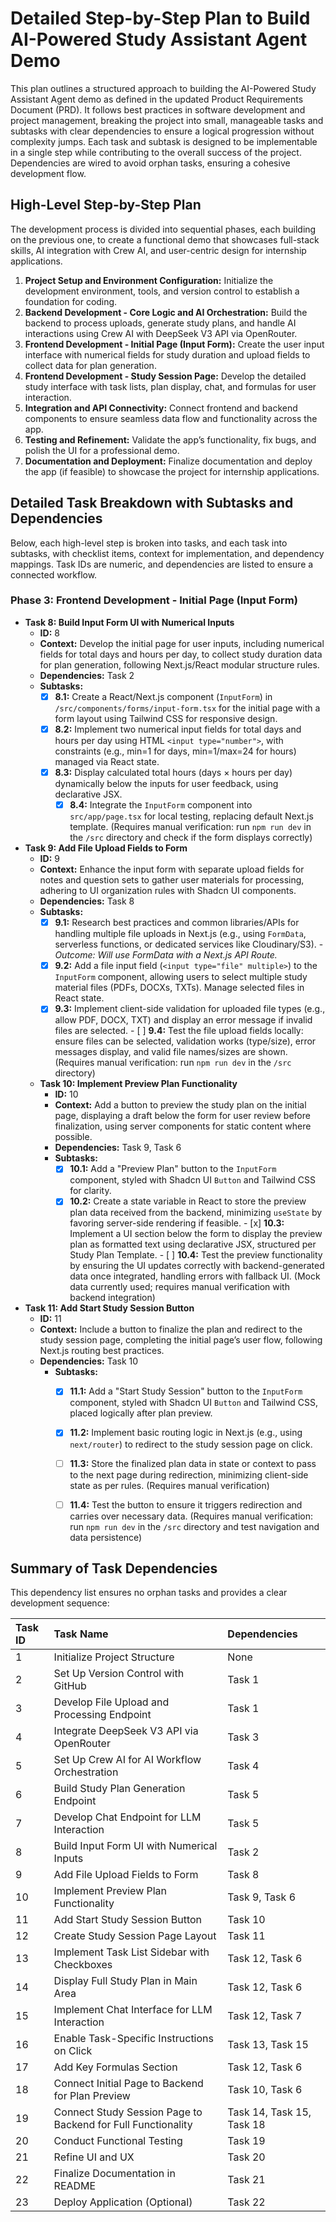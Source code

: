 # Detailed Step-by-Step Plan to Build AI-Powered Study Assistant Agent Demo

This plan outlines a structured approach to building the AI-Powered Study Assistant Agent demo as defined in the updated Product Requirements Document (PRD). It follows best practices in software development and project management, breaking the project into small, manageable tasks and subtasks with clear dependencies to ensure a logical progression without complexity jumps. Each task and subtask is designed to be implementable in a single step while contributing to the overall success of the project. Dependencies are wired to avoid orphan tasks, ensuring a cohesive development flow.

## High-Level Step-by-Step Plan

The development process is divided into sequential phases, each building on the previous one, to create a functional demo that showcases full-stack skills, AI integration with Crew AI, and user-centric design for internship applications.

1. **Project Setup and Environment Configuration:** Initialize the development environment, tools, and version control to establish a foundation for coding.
2. **Backend Development - Core Logic and AI Orchestration:** Build the backend to process uploads, generate study plans, and handle AI interactions using Crew AI with DeepSeek V3 API via OpenRouter.
3. **Frontend Development - Initial Page (Input Form):** Create the user input interface with numerical fields for study duration and upload fields to collect data for plan generation.
4. **Frontend Development - Study Session Page:** Develop the detailed study interface with task lists, plan display, chat, and formulas for user interaction.
5. **Integration and API Connectivity:** Connect frontend and backend components to ensure seamless data flow and functionality across the app.
6. **Testing and Refinement:** Validate the app’s functionality, fix bugs, and polish the UI for a professional demo.
7. **Documentation and Deployment:** Finalize documentation and deploy the app (if feasible) to showcase the project for internship applications.

## Detailed Task Breakdown with Subtasks and Dependencies

Below, each high-level step is broken into tasks, and each task into subtasks, with checklist items, context for implementation, and dependency mappings. Task IDs are numeric, and dependencies are listed to ensure a connected workflow. 


### Phase 3: Frontend Development - Initial Page (Input Form)

- **Task 8: Build Input Form UI with Numerical Inputs**
    - **ID:** 8
    - **Context:** Develop the initial page for user inputs, including numerical fields for total days and hours per day, to collect study duration data for plan generation, following Next.js/React modular structure rules.
    - **Dependencies:** Task 2
    - **Subtasks:**
        - [x] **8.1:** Create a React/Next.js component (`InputForm`) in `/src/components/forms/input-form.tsx` for the initial page with a form layout using Tailwind CSS for responsive design.
        - [x] **8.2:** Implement two numerical input fields for total days and hours per day using HTML `<input type="number">`, with constraints (e.g., min=1 for days, min=1/max=24 for hours) managed via React state.
        - [x] **8.3:** Display calculated total hours (days × hours per day) dynamically below the inputs for user feedback, using declarative JSX.
          - [x] **8.4:** Integrate the `InputForm` component into `src/app/page.tsx` for local testing, replacing default Next.js template. (Requires manual verification: run `npm run dev` in the `/src` directory and check if the form displays correctly)
- **Task 9: Add File Upload Fields to Form**
    - **ID:** 9
    - **Context:** Enhance the input form with separate upload fields for notes and question sets to gather user materials for processing, adhering to UI organization rules with Shadcn UI components.
    - **Dependencies:** Task 8
    - **Subtasks:**
         - [x] **9.1:** Research best practices and common libraries/APIs for handling multiple file uploads in Next.js (e.g., using `FormData`, serverless functions, or dedicated services like Cloudinary/S3). - *Outcome: Will use FormData with a Next.js API Route.*
         - [x] **9.2:** Add a file input field (`<input type="file" multiple>`) to the `InputForm` component, allowing users to select multiple study material files (PDFs, DOCXs, TXTs). Manage selected files in React state.
         - [x] **9.3:** Implement client-side validation for uploaded file types (e.g., allow PDF, DOCX, TXT) and display an error message if invalid files are selected.
          - [ ] **9.4:** Test the file upload fields locally: ensure files can be selected, validation works (type/size), error messages display, and valid file names/sizes are shown. (Requires manual verification: run `npm run dev` in the `/src` directory)
  - **Task 10: Implement Preview Plan Functionality**
    - **ID:** 10
    - **Context:** Add a button to preview the study plan on the initial page, displaying a draft below the form for user review before finalization, using server components for static content where possible.
    - **Dependencies:** Task 9, Task 6
    - **Subtasks:**
        - [x] **10.1:** Add a "Preview Plan" button to the `InputForm` component, styled with Shadcn UI `Button` and Tailwind CSS for clarity.
         - [x] **10.2:** Create a state variable in React to store the preview plan data received from the backend, minimizing `useState` by favoring server-side rendering if feasible.
          - [x] **10.3:** Implement a UI section below the form to display the preview plan as formatted text using declarative JSX, structured per Study Plan Template.
          - [ ] **10.4:** Test the preview functionality by ensuring the UI updates correctly with backend-generated data once integrated, handling errors with fallback UI. (Mock data currently used; requires manual verification with backend integration)
- **Task 11: Add Start Study Session Button**
    - **ID:** 11
    - **Context:** Include a button to finalize the plan and redirect to the study session page, completing the initial page’s user flow, following Next.js routing best practices.
    - **Dependencies:** Task 10
      - **Subtasks:**
          - [x] **11.1:** Add a "Start Study Session" button to the `InputForm` component, styled with Shadcn UI `Button` and Tailwind CSS, placed logically after plan preview.
          - [x] **11.2:** Implement basic routing logic in Next.js (e.g., using `next/router`) to redirect to the study session page on click.
          - [ ] **11.3:** Store the finalized plan data in state or context to pass to the next page during redirection, minimizing client-side state as per rules. (Requires manual verification)
          - [ ] **11.4:** Test the button to ensure it triggers redirection and carries over necessary data. (Requires manual verification: run `npm run dev` in the `/src` directory and test navigation and data persistence)



## Summary of Task Dependencies

This dependency list ensures no orphan tasks and provides a clear development sequence:


| Task ID | Task Name | Dependencies |
| :-- | :-- | :-- |
| 1 | Initialize Project Structure | None |
| 2 | Set Up Version Control with GitHub | Task 1 |
| 3 | Develop File Upload and Processing Endpoint | Task 1 |
| 4 | Integrate DeepSeek V3 API via OpenRouter | Task 3 |
| 5 | Set Up Crew AI for AI Workflow Orchestration | Task 4 |
| 6 | Build Study Plan Generation Endpoint | Task 5 |
| 7 | Develop Chat Endpoint for LLM Interaction | Task 5 |
| 8 | Build Input Form UI with Numerical Inputs | Task 2 |
| 9 | Add File Upload Fields to Form | Task 8 |
| 10 | Implement Preview Plan Functionality | Task 9, Task 6 |
| 11 | Add Start Study Session Button | Task 10 |
| 12 | Create Study Session Page Layout | Task 11 |
| 13 | Implement Task List Sidebar with Checkboxes | Task 12, Task 6 |
| 14 | Display Full Study Plan in Main Area | Task 12, Task 6 |
| 15 | Implement Chat Interface for LLM Interaction | Task 12, Task 7 |
| 16 | Enable Task-Specific Instructions on Click | Task 13, Task 15 |
| 17 | Add Key Formulas Section | Task 12, Task 6 |
| 18 | Connect Initial Page to Backend for Plan Preview | Task 10, Task 6 |
| 19 | Connect Study Session Page to Backend for Full Functionality | Task 14, Task 15, Task 18 |
| 20 | Conduct Functional Testing | Task 19 |
| 21 | Refine UI and UX | Task 20 |
| 22 | Finalize Documentation in README | Task 21 |
| 23 | Deploy Application (Optional) | Task 22 |
